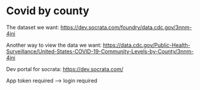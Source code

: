 # Covid by county

The dataset we want:
https://dev.socrata.com/foundry/data.cdc.gov/3nnm-4jni

Another way to view the data we want:
https://data.cdc.gov/Public-Health-Surveillance/United-States-COVID-19-Community-Levels-by-County/3nnm-4jni

Dev portal for socrata:
https://dev.socrata.com/

App token required --> login required
